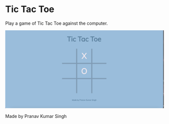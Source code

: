 # Tic Tac Toe
Play a game of Tic Tac Toe against the computer.
<p align="left"><img src="https://github.com/Waali123/TIC-TAC-TOE-GAME/blob/master/images/tic%20tac%20toe.png"></p>
Made by Pranav Kumar Singh
